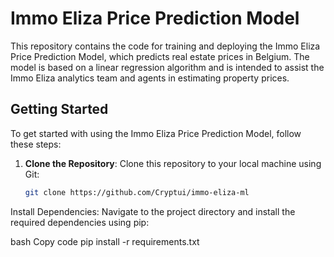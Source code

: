 # Immo Eliza Price Prediction Model

This repository contains the code for training and deploying the Immo Eliza Price Prediction Model, which predicts real estate prices in Belgium. The model is based on a linear regression algorithm and is intended to assist the Immo Eliza analytics team and agents in estimating property prices.

## Getting Started

To get started with using the Immo Eliza Price Prediction Model, follow these steps:

1. **Clone the Repository**: Clone this repository to your local machine using Git:
   ```bash
   git clone https://github.com/Cryptui/immo-eliza-ml


Install Dependencies: Navigate to the project directory and install the required dependencies using pip:

bash
Copy code
pip install -r requirements.txt




